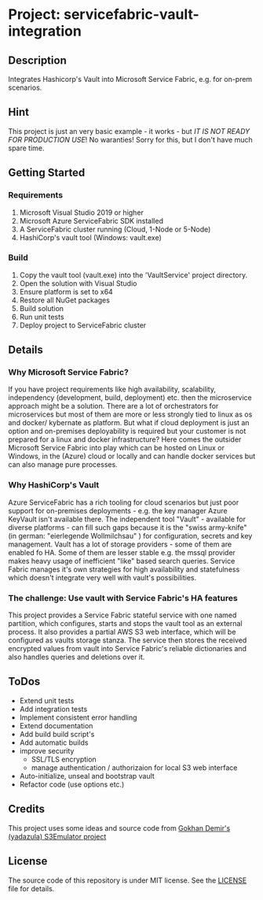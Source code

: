 # Project: servicefabric-vault-integration

## Description

Integrates Hashicorp's Vault into Microsoft Service Fabric, e.g. for on-prem scenarios.

## Hint

This project is just an very basic example - it works - but *IT IS NOT READY FOR PRODUCTION USE*! No waranties! Sorry for this, but I don't have much spare time.

## Getting Started

### Requirements

1. Microsoft Visual Studio 2019 or higher
1. Microsoft Azure ServiceFabric SDK installed
1. A ServiceFabric cluster running (Cloud, 1-Node or 5-Node)
1. HashiCorp's vault tool (Windows: vault.exe)

### Build

1. Copy the vault tool (vault.exe) into the 'VaultService' project directory.
1. Open the solution with Visual Studio
1. Ensure platform is set to x64 
1. Restore all NuGet packages
1. Build solution
1. Run unit tests
1. Deploy project to ServiceFabric cluster

## Details

### Why Microsoft Service Fabric?

If you have project requirements like high availability, scalability, independency (development, build, deployment) etc. then the microservice approach might be a solution.
There are a lot of orchestrators for microservices but most of them are more or less strongly tied to linux as os and docker/ kybernate as platform. 
But what if cloud deployment is just an option and on-premises deployability is required but your customer is not prepared for a linux and docker infrastructure? 
Here comes the outsider Microsoft Service Fabric into play which can be hosted on Linux or Windows, in the (Azure) cloud or locally and can handle docker services but can also manage pure processes.   

### Why HashiCorp's Vault

Azure ServiceFabric has a rich tooling for cloud scenarios but just poor support for on-premises deployments - e.g. the key manager Azure KeyVault isn't available there. The independent tool "Vault" - available for diverse platforms - can fill such gaps because it is the "swiss army-knife" (in german: "eierlegende Wollmilchsau" ) for configuration, secrets and key management.
Vault has a lot of storage providers - some of them are enabled fo HA. Some of them are lesser stable e.g. the mssql provider makes heavy usage of inefficient "like" based search queries.
Service Fabric manages it's own strategies for high availability and statefulness which doesn't integrate very well with vault's possibilities.

### The challenge: Use vault with Service Fabric's HA features

This project provides a Service Fabric stateful service with one named partition, which configures, starts and stops the vault tool as an external process. It also provides a partial AWS S3 web interface, which will be configured as vaults storage stanza. The service then stores the received encrypted values from vault into Service Fabric's reliable dictionaries and also handles queries and deletions over it.

## ToDos

* Extend unit tests
* Add integration tests
* Implement consistent error handling
* Extend documentation
* Add build build script's
* Add automatic builds
* improve security
  * SSL/TLS encryption
  * manage authentication / authorizaion for local S3 web interface
* Auto-initialize, unseal and bootstrap vault
* Refactor code (use options etc.)

## Credits

This project uses some ideas and source code from [Gokhan Demir's (yadazula) S3Emulator project](https://github.com/yadazula/S3Emulator.git)

## License

The source code of this repository is under MIT license. See the [LICENSE](LICENSE) file for details. 
